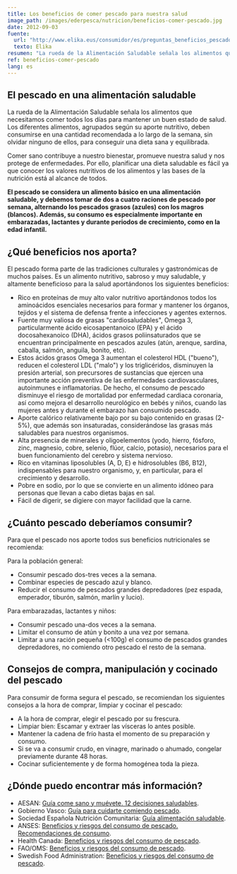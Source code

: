 ```yaml
---
title: Los beneficios de comer pescado para nuestra salud
image_path: /images/ederpesca/nutricion/beneficios-comer-pescado.jpg
date: 2012-09-03
fuente:
  url: "http://www.elika.eus/consumidor/es/preguntas_beneficios_pescado.asp"
  texto: Elika
resumen: "La rueda de la Alimentación Saludable señala los alimentos que necesitamos comer todos los días para mantener un buen estado de salud. Los diferentes alimentos, agrupados según su aporte nutritivo, deben consumirse en una cantidad recomendada a lo largo de la semana, sin olvidar ninguno de ellos, para conseguir una dieta sana y equilibrada."
ref: beneficios-comer-pescado
lang: es
---
```


## El pescado en una alimentación saludable

La rueda de la Alimentación Saludable señala los alimentos que necesitamos comer todos los días para mantener un buen estado de salud. Los diferentes alimentos, agrupados según su aporte nutritivo, deben consumirse en una cantidad recomendada a lo largo de la semana, sin olvidar ninguno de ellos, para conseguir una dieta sana y equilibrada.

Comer sano contribuye a nuestro bienestar, promueve nuestra salud y nos protege de enfermedades. Por ello, planificar una dieta saludable es fácil ya que conocer los valores nutritivos de los alimentos y las bases de la nutrición está al alcance de todos.

**El pescado se considera un alimento básico en una alimentación saludable, y debemos tomar de dos a cuatro raciones de pescado por semana, alternando los pescados grasos (azules) con los magros (blancos). Además, su consumo es especialmente importante en embarazadas, lactantes y durante periodos de crecimiento, como en la edad infantil.**

## ¿Qué beneficios nos aporta?

El pescado forma parte de las tradiciones culturales y gastronómicas de muchos países. Es un alimento nutritivo, sabroso y muy saludable, y altamente beneficioso para la salud aportándonos los siguientes beneficios:

- Rico en proteínas de muy alto valor nutritivo aportándonos todos los aminoácidos esenciales necesarios para formar y mantener los órganos, tejidos y el sistema de defensa frente a infecciones y agentes externos.
- Fuente muy valiosa de grasas "cardiosaludables", Omega 3, particularmente ácido eicosapentanoico (EPA) y el ácido docosahexanoico (DHA), ácidos grasos poliinsaturados que se encuentran principalmente en pescados azules (atún, arenque, sardina, caballa, salmón, anguila, bonito, etc).
- Estos ácidos grasos Omega 3 aumentan el colesterol HDL ("bueno"), reducen el colesterol LDL ("malo") y los triglicéridos, disminuyen la presión arterial, son precursores de sustancias que ejercen una importante acción preventiva de las enfermedades cardiovasculares, autoinmunes e inflamatorias. De hecho, el consumo de pescado disminuye el riesgo de mortalidad por enfermedad cardiaca coronaria, así como mejora el desarrollo neurológico en bebés y niños, cuando las mujeres antes y durante el embarazo han consumido pescado.
- Aporte calórico relativamente bajo por su bajo contenido en grasas (2-5%), que además son insaturadas, considerándose las grasas más saludables para nuestros organismos.
- Alta presencia de minerales y oligoelementos (yodo, hierro, fósforo, zinc, magnesio, cobre, selenio, flúor, calcio, potasio), necesarios para el buen funcionamiento del cerebro y sistema nervioso.
- Rico en vitaminas liposolubles (A, D, E) e hidrosolubles (B6, B12), indispensables para nuestro organismo, y, en particular, para el crecimiento y desarrollo.
- Pobre en sodio, por lo que se convierte en un alimento idóneo para personas que llevan a cabo dietas bajas en sal.
- Fácil de digerir, se digiere con mayor facilidad que la carne.

## ¿Cuánto pescado deberíamos consumir?

Para que el pescado nos aporte todos sus beneficios nutricionales se recomienda:

Para la población general:

- Consumir pescado dos-tres veces a la semana.
- Combinar especies de pescado azul y blanco.
- Reducir el consumo de pescados grandes depredadores (pez espada, emperador, tiburón, salmón, marlín y lucio).

Para embarazadas, lactantes y niños:

- Consumir pescado una-dos veces a la semana.
- Limitar el consumo de atún y bonito a una vez por semana.
- Limitar a una ración pequeña (<100g) el consumo de pescados grandes depredadores, no comiendo otro pescado el resto de la semana.

## Consejos de compra, manipulación y cocinado del pescado

Para consumir de forma segura el pescado, se recomiendan los siguientes consejos a la hora de comprar, limpiar y cocinar el pescado:

- A la hora de comprar, elegir el pescado por su frescura.
- Limpiar bien: Escamar y extraer las vísceras lo antes posible.
- Mantener la cadena de frío hasta el momento de su preparación y consumo.
- Si se va a consumir crudo, en vinagre, marinado o ahumado, congelar previamente durante 48 horas.
- Cocinar suficientemente y de forma homogénea toda la pieza.

## ¿Dónde puedo encontrar más información?

- AESAN: [Guía come sano y muévete. 12 decisiones saludables](http://www.aesan.msc.es/AESAN/docs/docs/publicaciones_estudios/nutricion/Come_sano_y_muevete.pdf).
- Gobierno Vasco: [Guía para cuidarte comiendo pescado](http://www.elika.eus/datos/articulos/Archivo499/gu%C3%ADa%20%20ok%20castellano_final.pdf).
- Sociedad Española Nutrición Comunitaria: [Guía alimentación saludable](http://www.aesan.msc.es/AESAN/docs/docs/publicaciones_estudios/nutricion/guia_alimentacion.pdf).
- ANSES: [Beneficios y riesgos del consumo de pescado. Recomendaciones de consumo](http://www.afssa.fr/Poisson/index.htm).
- Health Canada: [Beneficios y riesgos del consumo de pescado](http://www.hc-sc.gc.ca/fn-an/alt_formats/hpfb-dgpsa/pdf/nutrition/merc_fish_poisson-eng.pdf).
- FAO/OMS: [Beneficios y riesgos del consumo de pescado](http://whqlibdoc.who.int/publications/2011/9789241564311_eng.pdf).
- Swedish Food Administration: [Beneficios y riesgos del consumo de pescado](http://www.slv.se/upload/dokument/rapporter/mat_naring/2007_12_risks_and_benefits_of_fish_consumption.pdf).

